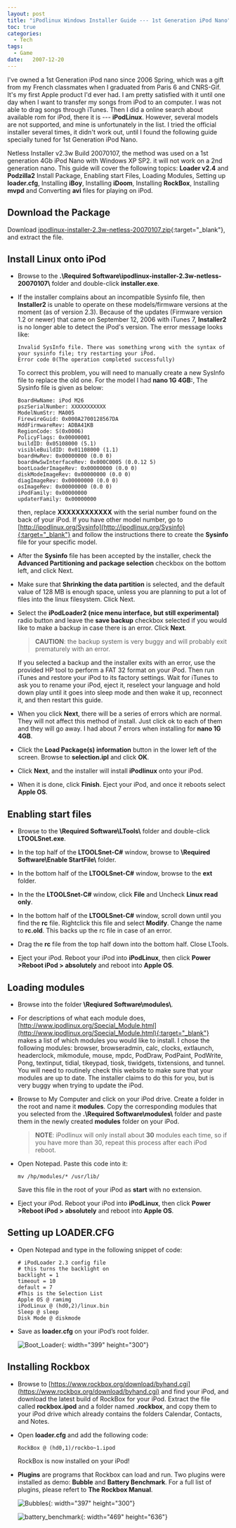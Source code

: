 ```yaml
---
layout: post
title: "iPodlinux Windows Installer Guide --- 1st Generation iPod Nano"
toc: true
categories:
  - Tech
tags:
  - Game
date:   2007-12-20
---
```


I've owned a 1st Generation iPod nano since 2006 Spring, which was a gift from 
my French classmates when I graduated from Paris 6 and CNRS-Gif. It's my first 
Apple product I'd ever had. I am pretty satisfied with it until one day when I 
want to transfer my songs from iPod to an computer. I was not able to drag songs 
through iTunes. Then I did a online search about available rom for iPod, there 
it is --- **iPodLinux**. However, several models are not supported, and mine is 
unfortunately in the list. I tried the official installer several times, it 
didn't work out, until I found the following guide specially tuned for 1st 
Generation iPod Nano.

Netless Installer v2.3w Build 20070107, the method was used on a 1st generation 
4Gb iPod Nano with Windows XP SP2. it will not work on a 2nd generation nano. 
This guide will cover the following topics: **Loader v2.4** and **Podzilla2** 
Install Package, Enabling start Files, Loading Modules, Setting up **loader.cfg**, 
Installing **iBoy**, Installing **iDoom**, Installing **RockBox**, Installing 
**mvpd** and Converting **avi** files for playing on iPod.

## Download the Package

Download [ipodlinux-installer-2.3w-netless-20070107.zip](https://onedrive.live.com/embed?cid=E53D6D82FAE9F70E&resid=E53D6D82FAE9F70E%21148&authkey=ACE5xyA9TdharAY){:target="_blank"}, and extract the file. 

## Install Linux onto iPod

 + Browse to the **.\Required Software\ipodlinux-installer-2.3w-netless-20070107\\** 
   folder and double-click **installer.exe**. 
   
 + If the installer complains about an incompatible Sysinfo file, then **Installer2** 
   is unable to operate on these models/firmware versions at the moment (as of 
   version 2.3). Because of the updates (Firmware version 1.2 or newer) that 
   came on September 12, 2006 with iTunes 7, **Installer2** is no longer able to 
   detect the iPod's version. The error message looks like: 
   
   ~~~console
   Invalid SysInfo file. There was something wrong with the syntax of your sysinfo file; try restarting your iPod.
   Error code 0(The operation completed successfully)
   ~~~
   
   To correct this problem, you will need to manually create a new SysInfo file 
   to replace the old one. For the model I had **nano 1G 4GB:**, The Sysinfo file 
   is given as below: 
    
   ~~~console
   BoardHwName: iPod M26
   pszSerialNumber: XXXXXXXXXXX
   ModelNumStr: MA005
   FirewireGuid: 0x000A2700128567DA
   HddFirmwareRev: ADBA41KB
   RegionCode: S(0x0006)
   PolicyFlags: 0x00000001
   buildID: 0x05108000 (5.1)
   visibleBuildID: 0x01108000 (1.1)
   boardHwRev: 0x00000000 (0.0 0)
   boardHwSwInterfaceRev: 0x000C0005 (0.0.12 5)
   bootLoaderImageRev: 0x00000000 (0.0 0)
   diskModeImageRev: 0x00000000 (0.0 0)
   diagImageRev: 0x00000000 (0.0 0)
   osImageRev: 0x00000000 (0.0 0)
   iPodFamily: 0x00000000
   updaterFamily: 0x00000000
   ~~~

   then, replace **XXXXXXXXXXXX** with the serial number found on the back of 
   your iPod. If you have other model number, go to [http://ipodlinux.org/Sysinfo](http://ipodlinux.org/Sysinfo){:target="_blank"} 
   and follow the instructions there to create the **Sysinfo** file for your 
   specific model.
   
 + After the **Sysinfo** file has been accepted by the installer, check the 
   **Advanced Partitioning and package selection** checkbox on the bottom left, 
   and click Next. 
   
 + Make sure that **Shrinking the data partition** is selected, and the default 
   value of 128 MB is enough space, unless you are planning to put a lot of files 
   into the linux filesystem. Click Next. 

 + Select the **iPodLoader2 (nice menu interface, but still experimental)** radio 
   button and leave the **save backup** checkbox selected if you would like to 
   make a backup in case there is an error. Click **Next**.
   
   > **CAUTION**: the backup system is very buggy and will probably exit prematurely 
   with an error. 
   
   If you selected a backup and the installer exits with an error, use the 
   provided HP tool to perform a FAT 32 format on your iPod. Then run iTunes 
   and restore your iPod to its factory settings. Wait for iTunes to ask you to 
   rename your iPod, eject it, reselect your language and hold down play until 
   it goes into sleep mode and then wake it up, reconnect it, and then restart 
   this guide. 


 + When you click **Next**, there will be a series of errors which are normal. 
   They will not affect this method of install. Just click ok to each of them 
   and they will go away. I had about 7 errors when installing for **nano 1G 4GB**.
   
 + Click the **Load Package(s) information** button in the lower left of the 
   screen. Browse to **selection.ipl** and click **OK**.
   
 + Click **Next**, and the installer will install **iPodlinux** onto your iPod.
 
 + When it is done, click **Finish**. Eject your iPod, and once it reboots 
   select **Apple OS**.
   
## Enabling start files

 + Browse to the **\Required Software\LTools\\** folder and double-click **LTOOLSnet.exe**.
 
 + In the top half of the **LTOOLSnet-C#** window, browse to **\Required Software\Enable StartFile\\** folder.
 
 + In the bottom half of the **LTOOLSnet-C#** window, browse to the **ext** folder.
 
 + In the the **LTOOLSnet-C#** window, click **File** and Uncheck **Linux read only**. 
 
 + In the bottom half of the **LTOOLSnet-C#** window, scroll down until you find 
   the **rc** file. Rightclick this file and select **Modify**. Change the name 
   to **rc.old**. This backs up the rc file in case of an error.
   
 + Drag the **rc** file from the top half down into the bottom half. Close LTools.
 
 + Eject your iPod. Reboot your iPod into **iPodLinux**, then click 
   **Power >Reboot iPod > absolutely** and reboot into **Apple OS**.
   
## Loading modules

 + Browse into the folder **\Reqiured Software\modules\\**.
 
 + For descriptions of what each module does, [http://www.ipodlinux.org/Special_Module.html](http://www.ipodlinux.org/Special_Module.html){:target="_blank"} 
   makes a list of which modules you would like to install. I chose the following 
   modules: browser, browseradmin, calc, clocks, extlaunch, headerclock, 
   mikmodule, mouse, mpdc, PodDraw, PodPaint, PodWrite, Pong, textinput, tidial, 
   tikeypad, tiosk, tiwidgets, tixtensions, and tunnel. You will need to 
   routinely check this website to make sure that your modules are up to date. 
   The installer claims to do this for you, but is very buggy when trying to 
   update the iPod.
   
 + Browse to My Computer and click on your iPod drive. Create a folder in the 
   root and name it **modules**. Copy the corresponding modules that you 
   selected from the **.\Required Software\modules\\** folder and paste them in 
   the newly created **modules** folder on your iPod. 
   
   > **NOTE**: iPodlinux will only install about **30** modules each time, so if you have more than 30, repeat this process after each iPod reboot.
   
 + Open Notepad. Paste this code into it: 
   
   ~~~console
   mv /hp/modules/* /usr/lib/
   ~~~
   
   Save this file in the root of your iPod as **start** with no extension.
 
 + Eject your iPod. Reboot your iPod into **iPodLinux**, then click 
   **Power >Reboot iPod > absolutely** and reboot into **Apple OS**.
   
## Setting up LOADER.CFG

 + Open Notepad and type in the following snippet of code:
 
   ~~~console
   # iPodLoader 2.3 config file
   # this turns the backlight on
   backlight = 1
   timeout = 10
   default = 7
   #This is the Selection List
   Apple OS @ ramimg
   iPodLinux @ (hd0,2)/linux.bin
   Sleep @ sleep
   Disk Mode @ diskmode
   ~~~
 
 + Save as **loader.cfg** on your iPod’s root folder.
 
   ![Boot_Loader](https://bn1303files.storage.live.com/y4mGPOoGeI6bGac2utRVp7eodfY_YJTZmiHdjVEUr92QyEOqG_ENjDPqWemarOl6rIl9zMP0KXVigOmnhLFOeKMNlvEX69-OickWRZf0ciyL_3fzTDkbsLuJbgsd_SVOjDqQZPi_HtyJiVjqGjWVU7NhQycRUvQ6cyv9R6HjUsj6DMgsjQih7tcN3uS6zWbQKKs?width=399&height=300&cropmode=none){: width="399" height="300"}

   
## Installing Rockbox

 + Browse to [https://www.rockbox.org/download/byhand.cgi](https://www.rockbox.org/download/byhand.cgi) 
   and find your iPod, and download the latest build of RockBox for your iPod. 
   Extract the file called **rockbox.ipod** and a folder named **.rockbox**, 
   and copy them to your iPod drive which already contains the folders Calendar, 
   Contacts, and Notes.
   
 + Open **loader.cfg** and add the following code:
 
   ~~~console
   RockBox @ (hd0,1)/rockbo~1.ipod
   ~~~
   
   RockBox is now installed on your iPod! 
   
 + **Plugins** are programs that Rockbox can load and run. Two plugins were 
   installed as demo: **Bubble** and **Battery Benchmark**. For a full list of 
   plugins, please refert to **The Rockbox Manual**. 
 
   ![Bubbles](https://bn1303files.storage.live.com/y4m0G8pahzm7tLxuFJggQ1OWsEjRRNipNjC1QHKrGlI4wC8cXVMoBYBxWvWJ8erWz1LLbv6dYQeucTj9MExuExDoxZxtJn1-0SDONsGOWeftORryc55OXTrh6SqxS3YKjbtEjdHRFeo2zp217kp-gRgTSXmBdwq5DJJWt0ksiBY6H072TCdHwN5BpeAJaxKT1x_?width=397&height=300&cropmode=none){: width="397" height="300"}
   
   ![battery_benchmark](https://bn1303files.storage.live.com/y4m9YxymEwsmogPL1eWPwwQehYM9Cn6_FlzhNOHunrk0Spjn9xF0vS06w9dHomG0G-zjgGJz6gdJuyz6GbW94yTws0mSnNZLt53DEfmjtz7mQXaIhDLej5gA1M9VyiHb-nehEZ6piFBZ4S-TBc8sXH6LOd9LJfAkQsD5_IQ0uX_jYJuLBlP71E2OCc04-z1Z4x1?width=469&height=636&cropmode=none){: width="469" height="636"}
   


